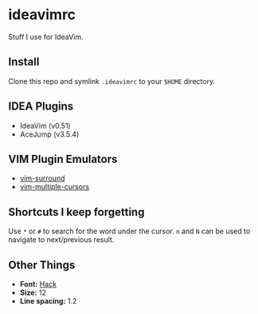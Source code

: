 # ideavimrc

Stuff I use for IdeaVim.

## Install

Clone this repo and symlink `.ideavimrc` to your `$HOME` directory.

## IDEA Plugins

- IdeaVim (v0.51)
- AceJump (v3.5.4)

## VIM Plugin Emulators

- [vim-surround](https://github.com/tpope/vim-surround)
- [vim-multiple-cursors](https://github.com/terryma/vim-multiple-cursors)

## Shortcuts I keep forgetting

Use `*` or `#` to search for the word under the cursor. `n` and `N` can be used to navigate to next/previous result.

## Other Things

- **Font:** [Hack](https://github.com/source-foundry/Hack)
- **Size:** 12
- **Line spacing:** 1.2